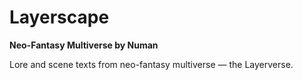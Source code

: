 # Layerscape
__Neo-Fantasy Multiverse by Numan__

Lore and scene texts from neo-fantasy multiverse ― the Layerverse.
